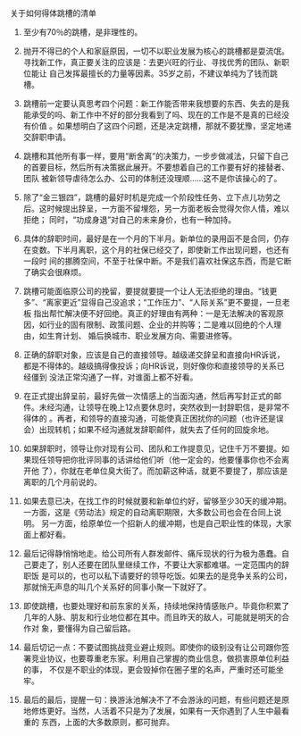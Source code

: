 关于如何得体跳槽的清单

1. 至少有70％的跳槽，是非理性的。


2. 抛开不得已的个人和家庭原因，一切不以职业发展为核心的跳槽都是耍流氓。寻找新工作，真正要关注的应该是：去更兴旺的行业、寻找优秀的团队、新职位能让
自己发挥最擅长的力量等因素。35岁之前，不建议单纯为了钱而跳槽。


3. 跳槽前一定要认真思考四个问题：新工作能否带来我想要的东西、失去的是我能承受的吗、新工作中不好的部分我看到了吗、现在的工作是不是真的已经没有价值
。如果想明白了这四个问题，还是决定跳槽，那就不要犹豫，坚定地递交辞职申请。


4. 跳槽和其他所有事一样，要用“断舍离”的决策力，一步步做减法，只留下自己的首要目标，然后所有决策据此展开。不要想着自己的工作要有好的接替者、团队
被新领导虐待怎么办、公司的体制还没理顺……这不是你该操心的了。


5. 除了“金三银四”，跳槽的最好时机是完成一个阶段性任务、立下点儿功劳之后。这时候提出辞呈，一方面不留埋怨，另一方面老板会觉得欠你人情，难以拒绝；
同时，“功成身退”对自己的未来身价，也有一种加持。


6. 具体的辞职时间，最好是在一个月的下半月。新单位的录用函不是合同，仍存在变数。下半月离职，这个月的社保已经交了，即使新工作出现问题，也还有一段时
间的挪腾空间，不至于社保中断。不是我们喜欢社保这东西，而是它断了确实会很麻烦。


7. 跳槽可能面临原公司的挽留，要提就要提一个让人无法拒绝的理由。“钱更多”、“离家更近”显得自己没追求；“工作压力”、“人际关系”更不要提，一旦老板
指出帮忙解决便不好回绝。真正的好理由有两种：一是无法解决的客观原因，如行业的固有限制、政策问题、企业的并购等；二是难以回绝的个人理由，如生育计划、
婚后换城市、职业发展方向、需要进修等。


8. 正确的辞职对象，应该是自己的直接领导。越级递交辞呈和直接向HR诉说，都是不得体的。越级搞得像投诉；向HR诉说，则好像你和直接领导的关系已经僵到
没法正常沟通了一样，对谁面上都不好看。


9. 在正式提出辞呈前，最好先做一次情感上的当面沟通，然后再写封正式的邮件。未经沟通，让领导在晚上12点要休息时，突然收到一封辞职信，是非常不得体的
。再者，和领导的直接沟通，可能使真正困扰你的问题（也许还是误会）出现转机；如果不经沟通就发辞职邮件，就失去了任何的回旋余地。


10. 如果辞职时，领导让你对现有公司、团队和工作提意见，记住千万不要提。如果现任领导把你批评同事的话讲给他们听（他一定会的，他要懂事你也不会离开他
了），你就在老单位臭大街了。而加薪这种话，就更不要提了，那应该是离职的几个月前说的。


11. 如果去意已决，在找工作的时候就要和新单位约好，留够至少30天的缓冲期。一方面，这是《劳动法》规定的自动离职期限，大多数公司也会在合同上说明。
另一方面，给原单位一个招新人的缓冲期，也是自己职业性的体现，大家面上都好看。


12. 最后记得静悄悄地走。给公司所有人群发邮件、痛斥现状的行为极为愚蠢。自己要走了，别人还要在团队里继续工作，不要让大家都难堪。一定范围内的辞职饭
是可以的，也可以私下请要好的领导吃饭。如果去的是竞争关系的公司，那就悄无声息的叫几个关系好的同事小聚一下就好了。


13. 即使跳槽，也要处理好和前东家的关系，持续地保持情感账户。毕竟你积累了几年的人脉、朋友和行业地位都在其中。而且昨天的敌人，可能就是明天的合作对
象，要懂得为自己留后路。


14. 最后切记一点：不要试图挑战竞业避止规则。即使你的级别没有让公司跟你签署竞业协议，也要尊重老东家。利用自己掌握的商业信息，做损害原单位利益的事，
不仅是不职业的体现，更会毁掉你在圈子里的名声，严重时还可能坐牢。


15. 最后的最后，提醒一句：换游泳池解决不了不会游泳的问题，有些问题还是原地修炼更好。当然，人活着不只是为了发展，如果有一天你遇到了人生中最看重的
东西，上面的大多数原则，都可抛弃。